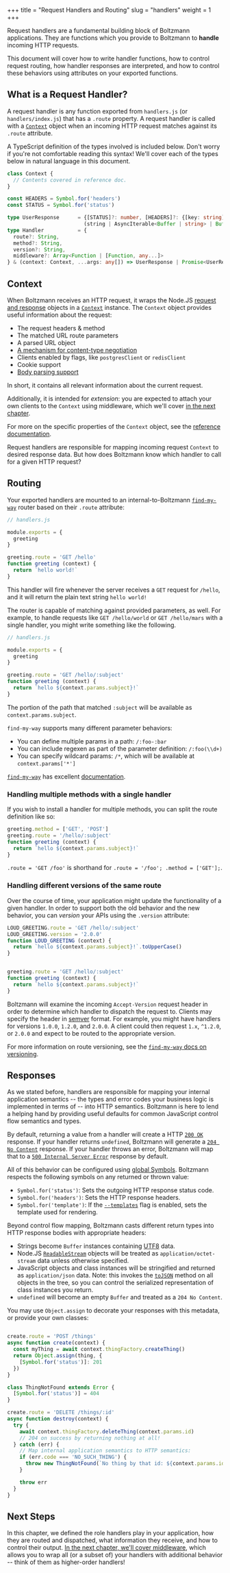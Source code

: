 +++
title = "Request Handlers and Routing"
slug = "handlers"
weight = 1
+++

Request handlers are a fundamental building block of Boltzmann applications.
They are functions which you provide to Boltzmann to **handle** incoming HTTP
requests.

This document will cover how to write handler functions, how to control request
routing, how handler responses are interpreted, and how to control these
behaviors using attributes on your exported functions.

<!-- more -->

## What is a Request Handler?

A request handler is any function exported from `handlers.js` (or
`handlers/index.js`) that has a `.route` property. A request handler is
called with a [`Context`] object when an incoming HTTP request matches against
its `.route` attribute.

A TypeScript definition of the types involved is included below. Don't worry if
you're not comfortable reading this syntax! We'll cover each of the types below
in natural language in this document.

```typescript
class Context {
  // Contents covered in reference doc.
}

const HEADERS = Symbol.for('headers')
const STATUS = Symbol.for('status')

type UserResponse      = {[STATUS]?: number, [HEADERS]?: {[key: string]: string}} & 
                         (string | AsyncIterable<Buffer | string> | Buffer | Object);
type Handler           = {
  route?: String,
  method?: String,
  version?: String,
  middleware?: Array<Function | [Function, any...]>
} & (context: Context, ...args: any[]) => UserResponse | Promise<UserResponse>;
```

## Context

When Boltzmann receives an HTTP request, it wraps the Node.JS [request and response]
objects in a [`Context`] instance. The `Context` object provides useful information about
the request:

- The request headers & method
- The matched URL route parameters
- A parsed URL object
- [A mechanism for content-type negotiation]
- Clients enabled by flags, like `postgresClient` or `redisClient`
- Cookie support
- [Body parsing support]

In short, it contains all relevant information about the current request.

Additionally, it is intended for _extension_: you are expected to attach your own
clients to the `Context` using middleware, which we'll cover [in the next chapter].

For more on the specific properties of the `Context` object, see the [reference
documentation].

Request handlers are responsible for mapping incoming request `Context` to desired
response data. But how does Boltzmann know which handler to call for a given HTTP
request?

## Routing

Your exported handlers are mounted to an internal-to-Boltzmann [`find-my-way`]
router based on their `.route` attribute:

```javascript
// handlers.js

module.exports = {
  greeting
}

greeting.route = 'GET /hello'
function greeting (context) {
  return `hello world!`
}
```

This handler will fire whenever the server receives a `GET` request for `/hello`, and
it will return the plain text string `hello world!`

The router is capable of matching against provided parameters, as well. For
example, to handle requests like `GET /hello/world` or `GET /hello/mars` with a
single handler, you might write something like the following.

```javascript
// handlers.js

module.exports = {
  greeting
}

greeting.route = 'GET /hello/:subject'
function greeting (context) {
  return `hello ${context.params.subject}!`
}
```

The portion of the path that matched `:subject` will be available as
`context.params.subject`.

`find-my-way` supports many different parameter behaviors:

- You can define multiple params in a path: `/:foo-:bar`
- You can include regexen as part of the parameter definition: `/:foo(\\d+)`
- You can specify wildcard params: `/*`, which will be available at `context.params['*']`

[`find-my-way`] has excellent [documentation][ref-fmw].

### Handling multiple methods with a single handler

If you wish to install a handler for multiple methods, you can split the route
definition like so:

```javascript
greeting.method = ['GET', 'POST']
greeting.route = '/hello/:subject'
function greeting (context) {
  return `hello ${context.params.subject}!`
}
```

`.route = 'GET /foo'` is shorthand for `.route = '/foo'; .method = ['GET'];`.

### Handling different versions of the same route

Over the course of time, your application might update the functionality of a given
handler. In order to support both the old behavior and the new behavior, you can
_version_ your APIs using the `.version` attribute:

```javascript
LOUD_GREETING.route = 'GET /hello/:subject'
LOUD_GREETING.version = '2.0.0'
function LOUD_GREETING (context) {
  return `hello ${context.params.subject}!`.toUpperCase()
}


greeting.route = 'GET /hello/:subject'
function greeting (context) {
  return `hello ${context.params.subject}!`
}
```

Boltzmann will examine the incoming `Accept-Version` request header in order to
determine which handler to dispatch the request to. Clients may specify the header in
[semver] format. For example, you might have handlers for versions `1.0.0`, `1.2.0`, and
`2.0.0`. A client could then request `1.x`, `^1.2.0`, or `2.0.0` and expect to be routed
to the appropriate version.

For more information on route versioning, see the [`find-my-way` docs on versioning][ref-fmw-ver].

## Responses

As we stated before, handlers are responsible for mapping your internal application semantics --
the types and error codes your business logic is implemented in terms of -- into HTTP semantics.
Boltzmann is here to lend a helping hand by providing useful defaults for common JavaScript
control flow semantics and types.

By default, returning a value from a handler will create a HTTP [`200 OK`]
response. If your handler returns `undefined`, Boltzmann will generate a [`204
No Content`] response. If your handler throws an error, Boltzmann will map that
to a [`500 Internal Server Error`] response by default.

All of this behavior can be configured using [global Symbols]. Boltzmann respects the following
symbols on any returned or thrown value:

- `Symbol.for('status')`: Sets the outgoing HTTP response status code.
- `Symbol.for('headers')`: Sets the HTTP response headers.
- `Symbol.for('template')`: If the [`--templates`] flag is enabled, sets the template used for rendering.

Beyond control flow mapping, Boltzmann casts different return types into HTTP
response bodies with appropriate headers:

- Strings become `Buffer` instances containing [UTF8] data.
- Node.JS [`ReadableStream`] objects will be treated as `application/octet-stream` data unless
  otherwise specified.
- JavaScript objects and class instances will be stringified and returned as `application/json` data.
  Note: this invokes the [`toJSON`] method on all objects in the tree, so you can control the serialized
  representation of class instances you return.
- `undefined` will become an empty `Buffer` and treated as a `204 No Content`.

You may use `Object.assign` to decorate your responses with this metadata, or provide your own classes:

```javascript

create.route = 'POST /things'
async function create(context) {
  const myThing = await context.thingFactory.createThing()
  return Object.assign(thing, {
    [Symbol.for('status')]: 201
  })
}

class ThingNotFound extends Error {
  [Symbol.for('status')] = 404
}

create.route = 'DELETE /things/:id'
async function destroy(context) {
  try {
    await context.thingFactory.deleteThing(context.params.id)
    // 204 on success by returning nothing at all!
  } catch (err) {
    // Map internal application semantics to HTTP semantics:
    if (err.code === 'NO_SUCH_THING') {
      throw new ThingNotFound(`No thing by that id: ${context.params.id}`) 
    }

    throw err
  }
}
```

## Next Steps

In this chapter, we defined the role handlers play in your application, how they are
routed and dispatched, what information they receive, and how to control their output.
[In the next chapter, we'll cover middleware], which allows you to wrap all (or a subset of)
your handlers with additional behavior -- think of them as higher-order handlers!

[request and response]: https://nodejs.org/api/http.html#http_event_request
[reference documentation]: @/reference/_index.md
[`Context`]: @/reference/context.md
[`200 OK`]: https://httpstatuses.com/200
[`204 No Content`]: https://httpstatuses.com/204
[`500 Internal Server Error`]: https://httpstatuses.com/500
[`--templates`]: @/reference/cli.md
[`ReadableStream`]: https://nodejs.org/api/stream.html#stream_class_stream_readable
[A mechanism for content-type negotiation]: https://www.npmjs.com/package/accepts
[global Symbols]: https://developer.mozilla.org/en-US/docs/Web/JavaScript/Reference/Global_Objects/Symbol/for
[`find-my-way`]: https://github.com/delvedor/find-my-way
[`toJSON`]: https://developer.mozilla.org/en-US/docs/Web/JavaScript/Reference/Global_Objects/JSON/stringify#Description
[body parsing support]: @/concepts/04-accepting-input.md
[in the next chapter]: @/concepts/02-middleware.md
[In the next chapter, we'll cover middleware]: @/concepts/02-middleware.md
[ref-fmw]: https://github.com/delvedor/find-my-way#supported-path-formats
[ref-fmw-ver]: https://github.com/delvedor/find-my-way#semver
[semver]: https://semver.org/
[UTF8]: https://simple.wikipedia.org/wiki/UTF-8
